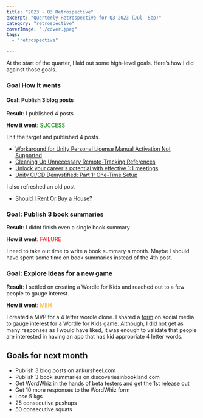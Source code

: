 ```yaml
---
title: "2023 - Q3 Retrospective"
excerpt: "Quarterly Retrospective for Q3-2023 (Jul- Sep)"
category: "retrospective"
coverImage: "./cover.jpeg"
tags:
  - "retrospective"

---
```


At the start of the quarter, I laid out some high-level goals. Here’s how I did against those goals.

### Goal How it wents

#### Goal: Publish 3 blog posts

**Result**: I published 4 posts

**How it went**: <span style="color: green;">SUCCESS</span>

I hit the target and published 4 posts.

- [Workaround for Unity Personal License Manual Activation Not Supported](./unity-personal-license-manual-activation-workaround)
- [Cleaning Up Unnecessary Remote-Tracking References](./cleaning-up-unnecessary-remote-tracking-references)
- [Unlock your career's potential with effective 1:1 meetings](./unlock-your-careers-potential-effective-11-meetings)
- [Unity CI/CD Demystified: Part 1: One-Time Setup](./unity-cicd-one-time-setup)

I also refreshed an old post

- [Should I Rent Or Buy a House?](./rent-buy-house)

### Goal: Publish 3 book summaries

**Result**: I didnt finish even a single book summary

**How it went**: <span style="color: red;">FAILURE</span>

I need to take out time to write a book summary a month. Maybe I should have spent some time on book summaries instead of the 4th post.

### Goal: Explore ideas for a new game

**Result**: I settled on creating a Wordle for Kids and reached out to a few people to gauge interest.

**How it went**: <span style="color: orange;">MEH</span>

I created a MVP for a 4 letter wordle clone. I shared a [form](https://tally.so/r/wverVQ) on social media to gauge interest for a Wordle for Kids game. Although, I did not get as many responses as I would have liked, it was enough to validate that people are interested in having an app that has kid appropriate 4 letter words.

## Goals for next month

- Publish 3 blog posts on ankursheel.com
- Publish 3 book summaries on discoveriesinbookland.com
- Get WordWhiz in the hands of beta testers and get the 1st release out
- Get 10 more responses to the WordWhiz form
- Lose 5 kgs
- 25 consecutive pushups
- 50 consecutive squats
